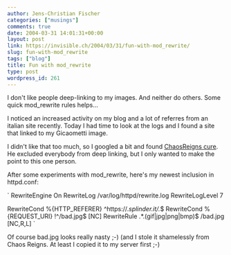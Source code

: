 ```yaml
---
author: Jens-Christian Fischer
categories: ["musings"]
comments: true
date: 2004-03-31 14:01:31+00:00
layout: post
link: https://invisible.ch/2004/03/31/fun-with-mod_rewrite/
slug: fun-with-mod_rewrite
tags: ["blog"]
title: Fun with mod_rewrite
type: post
wordpress_id: 261
---
```


I don't like people deep-linking to my images. And neither do others. Some quick mod_rewrite rules helps...

I noticed an increased activity on my blog and a lot of referres from an italian site recently. Today I had time to look at the logs and I found a site that linked to my Gicaometti image.

I didn't like that too much, so I googled a bit and found [ChaosReigns cure](https://www.chaosreigns.com/adventures/entry.php?date=2001-11-28&num=01). He excluded everybody from deep linking, but I only wanted to make the point to this one person.

After some experiments with mod_rewrite, here's my newest inclusion in httpd.conf:

`
RewriteEngine On
RewriteLog /var/log/httpd/rewrite.log
RewriteLogLevel 7

RewriteCond %{HTTP_REFERER} ^https://.*splinder\.it/.*$
RewriteCond %{REQUEST_URI} !^/bad.jpg$ [NC]
RewriteRule .*\.(gif|jpg|png|bmp)$ /bad.jpg [NC,R,L] 
`

Of course bad.jpg looks really nasty ;-) (and I stole it shamelessly from Chaos Reigns. At least I copied it to my server first ;-)
